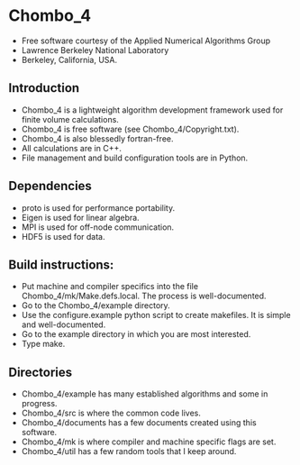 # Chombo_4
* Free software courtesy of the Applied Numerical Algorithms Group
* Lawrence Berkeley National Laboratory
* Berkeley, California, USA.

## Introduction
* Chombo_4 is a lightweight algorithm development framework used for finite volume calculations.
* Chombo_4 is free software (see Chombo_4/Copyright.txt).
* Chombo_4 is also blessedly  fortran-free.    
* All calculations are in C++.
* File management and build configuration tools are in Python.

## Dependencies
* proto is used for performance portability.
* Eigen is used for linear algebra.
* MPI is used for off-node communication.
* HDF5 is used for data.

## Build instructions:
* Put machine and compiler specifics into the file Chombo_4/mk/Make.defs.local.  The process is well-documented.
* Go to the Chombo_4/example directory.
* Use the configure.example python script to create makefiles. It is simple and well-documented.
* Go to the example directory in which you are most interested.
* Type make.

## Directories
* Chombo_4/example has many established algorithms and some in progress.
* Chombo_4/src is where the common code lives.
* Chombo_4/documents has a few documents created using this software.
* Chombo_4/mk  is where compiler and machine specific flags are set.
* Chombo_4/util has a few random tools that I keep around.

